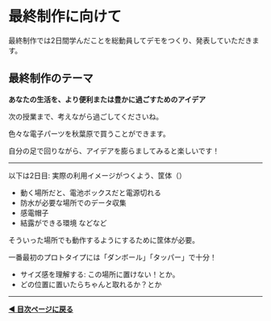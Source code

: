 # 最終制作に向けて

最終制作では2日間学んだことを総動員してデモをつくり、発表していただきます。

## 最終制作のテーマ
**あなたの生活を、より便利または豊かに過ごすためのアイデア**


次の授業まで、考えながら過ごしてくださいね。


色々な電子パーツを秋葉原で買うことができます。

自分の足で回りながら、アイデアを膨らましてみると楽しいです！





---

以下は2日目: 
実際の利用イメージがつくよう、筐体（）


- 動く場所だと、電池ボックスだと電源切れる
- 防水が必要な場所でのデータ収集
- 感電帽子
- 結露ができる環境
などなど

そういった場所でも動作するようにするために筐体が必要。

一番最初のプロトタイプには「ダンボール」「タッパー」で十分！
- サイズ感を理解する: この場所に置けない！とか。
- どの位置に置いたらちゃんと取れるか？とか



---

**[◀ 目次ページに戻る](../readme.md)**